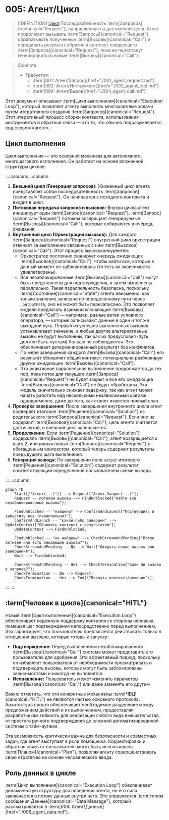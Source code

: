 # 005: Агент/Цикл

> [!DEFINITION] [Цикл](../../acts/000_glossary.md)
> Последовательность :term[Запросов]{canonical="Request"}, направленная на достижение цели. Агент продолжает вызывать :term[Запросы]{canonical="Request"}, обрабатывать полученные :term[Вызовы]{canonical="Call"} и передавать результат обратно в контекст следующего :term[Запроса]{canonical="Request"}, пока не перестанут генерироваться новые :term[Вызовы]{canonical="Call"}.

> Sidenote:
>
> - Требуется:
>   - :term[001: Агент/Запрос]{href="./001_agent_request.md"}
>   - :term[002: Агент/Инструмент]{href="./002_agent_tool.md"}
>   - :term[004: Агент/Вызов]{href="./004_agent_call.md"}

Этот документ описывает :term[Цикл выполнения]{canonical="Execution Loop"}, который позволяет агенту выполнять многошаговые задачи путем итеративного создания :term[Запросов]{canonical="Request"}. Этот итеративный процесс сборки контекста, использования инструментов и обратной связи — это то, что обычно подразумевается под словом «агент».

## Цикл выполнения

Цикл выполнения — это основной механизм для автономного, многошагового исполнения. Он работает на основе вложенной структуры циклов:

::::columns
:::column

1.  **Внешний цикл (Генерация запросов):** Жизненный цикл агента представляет собой последовательность :term[Запросов]{canonical="Request"}. Он начинается с исходного контекста и входит в цикл.
2.  **Потоковая передача запросов и вызовов:** Внутри цикла агент инициирует один :term[Запрос]{canonical="Request"}. :term[Запрос]{canonical="Request"} потоком возвращает генерируемые :term[Вызовы]{canonical="Call"}, которые собираются в очередь ожидания.
3.  **Внутренний цикл (Оркестрация вызовов):** Для каждого :term[Запроса]{canonical="Request"} внутренний цикл оркестрации отвечает за выполнение связанных с ним :term[Вызовов]{canonical="Call"}. Этот процесс высококонкурентен:
    - Оркестратор постоянно сканирует очередь ожидающих :term[Вызовов]{canonical="Call"}, чтобы найти все, которые в данный момент не заблокированы (то есть их зависимости удовлетворены).
    - Все незаблокированные :term[Вызовы]{canonical="Call"} могут быть представлены для подтверждения, а затем выполнены параллельно. Такая параллельность безопасна, поскольку :term[Состояние]{canonical="State"} агента неизменно: как только значение записано по определенному пути через `_outputPath`, оно не может быть перезаписано. Это позволяет модели предлагать взаимоисключающие :term[Вызовы]{canonical="Call"} — например, разные ветви условного оператора, — которые записывают данные в один и тот же выходной путь. Первый из успешно выполненных вызовов устанавливает значение, а любые другие альтернативные вызовы не будут выполнены, так как их предусловия (путь должен быть пустым) больше не соблюдаются. Это обеспечивает детерминированный результат без конфликтов.
    - По мере завершения каждого :term[Вызова]{canonical="Call"} его результат обновляет общий контекст, потенциально разблокируя другие ожидающие :term[Вызовы]{canonical="Call"}.
    - Это реактивное параллельное выполнение продолжается до тех пор, пока поток для текущего :term[Запроса]{canonical="Request"} не будет закрыт и все его ожидающие :term[Вызовы]{canonical="Call"} не будут обработаны. Эта модель значительно снижает задержку, так как агент может начать работать над несколькими независимыми шагами одновременно, даже до того, как станет известен полный план.
4.  **Проверка завершения:** После завершения внутреннего цикла агент проверяет итоговое :term[Решение]{canonical="Solution"} из родительского :term[Запроса]{canonical="Request"}. Если оно не содержит :term[Вызовов]{canonical="Call"}, цель агента считается достигнутой, и внешний цикл завершается.
5.  **Продолжение:** Если :term[Решение]{canonical="Solution"} содержало :term[Вызовы]{canonical="Call"}, агент возвращается к шагу 2, инициируя новый :term[Запрос]{canonical="Request"} с обогащенным контекстом, который теперь содержит результаты предыдущего шага выполнения.
6.  **Генерация вывода:** По завершении поле `output` итогового :term[Решения]{canonical="Solution"} содержит результат, соответствующий определенной пользователем схеме вывода.

:::
:::column

```mermaid
graph TD
    Start[/"Агент(...)"/] --> Request["Агент.Запрос(...)"];
    Request -- потоком вызовы --> FindUnblocked{"Найти все незаблокированные вызовы"};

    FindUnblocked -- "найдены" --> ConfirmAndLaunch["Подтвердить и запустить все (параллельно)"];
    ConfirmAndLaunch -- "какой-либо завершен" --> UpdateContext["Обновить контекст с результатом"];
    UpdateContext --> FindUnblocked;

    FindUnblocked -- "не найдены" --> CheckStreamAndPending{"Поток активен или есть ожидающие вызовы?"};
    CheckStreamAndPending -- Да --> Wait["Ожидать новые вызовы или завершения"];
    Wait --> FindUnblocked;

    CheckStreamAndPending -- Нет --> CheckTermination{"Были ли вызовы в запросе?"};
    CheckTermination -- Да --> Request;
    CheckTermination -- Нет --> End[\"Вернуть контекст/решение"\];
```

:::
::::

## :term[Человек в цикле]{canonical="HITL"}

Новый :term[Цикл выполнения]{canonical="Execution Loop"} обеспечивает надежную поддержку контроля со стороны человека, помещая шаг подтверждения непосредственно перед выполнением. Это гарантирует, что пользователю предлагается действовать только в отношении вызовов, которые готовы к запуску:

- **Подтверждение:** Перед выполнением незаблокированного :term[Вызова]{canonical="Call"} система может представить его пользователю для одобрения. Это эффективный подход, поскольку он избавляет пользователя от необходимости просматривать и подтверждать вызовы, которые могут быть заблокированы зависимостями и никогда не выполнятся.
- **Исправление:** Пользователь может изменять параметры :term[Вызова]{canonical="Call"} или даже заменять его другим

Важно отметить, что эти конкретные механизмы :term[ЧВЦ]{canonical="HITL"} не являются частью основного протокола. Архитектура просто обеспечивает необходимое разделение между предложением действий и их выполнением, предоставляя разработчикам гибкость для реализации любого вида вмешательства, от простого ручного подтверждения до сложной автоматизированной системы с тайм-аутами.

Эта возможность критически важна для безопасности и совместных задач, где агент выступает в роли помощника. Корректировки и обратная связь от пользователя могут быть использованы :term[Планом]{canonical="Plan"}, позволяя агенту совершенствовать свою стратегию на основе человеческого ввода.

## Роль данных в цикле

:term[Цикл выполнения]{canonical="Execution Loop"} обеспечивает динамическую структуру для поведения агента, но его сила заключается в потоке данных внутри него. Это управляется :term[типом сообщения Данные]{canonical="Data Message"}, который рассматривается в :term[006: Агент/Данные]{href="./006_agent_data.md"}.
